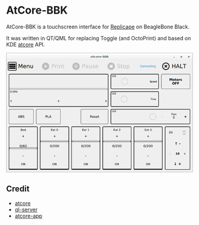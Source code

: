 # AtCore-BBK

AtCore-BBK is a touchscreen interface for [Replicape](https://replicape.github.io/)  on BeagleBone Black.

It was written in QT/QML  for replacing Toggle (and OctoPrint) and based on KDE [atcore](https://github.com/KDE/atcore) API.

![](https://github.com/FuraX49/AtCore-BBK/blob/master/docs/print.png)




## Credit

- [atcore](https://github.com/KDE/atcore)
- [ql-server](https://github.com/ncp1402/ql-server) 
- [atcore-app](https://github.com/sithlord48/AtCore-app)



